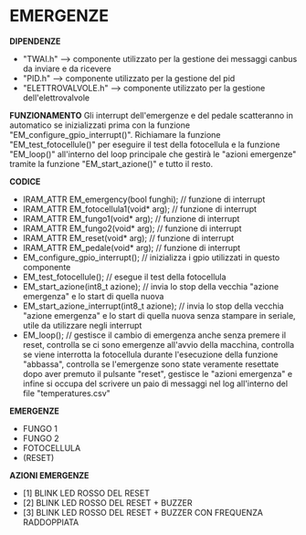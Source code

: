 # EMERGENZE

**DIPENDENZE**
- "TWAI.h" --> componente utilizzato per la gestione dei messaggi canbus da inviare e da ricevere
- "PID.h" --> componente utilizzato per la gestione del pid
- "ELETTROVALVOLE.h" --> componente utilizzato per la gestione dell'elettrovalvole

**FUNZIONAMENTO**
Gli interrupt dell'emergenze e del pedale scatteranno in automatico se inizializzati prima con la funzione "EM_configure_gpio_interrupt()". Richiamare la funzione "EM_test_fotocellule()" per eseguire il test della fotocellula e la funzione "EM_loop()" all'interno del loop principale che gestirà le "azioni emergenze" tramite la funzione "EM_start_azione()" e tutto il resto.

**CODICE**
- IRAM_ATTR EM_emergency(bool funghi);          //  funzione di interrupt 
- IRAM_ATTR EM_fotocellula1(void* arg);         //  funzione di interrupt 
- IRAM_ATTR EM_fungo1(void* arg);               //  funzione di interrupt 
- IRAM_ATTR EM_fungo2(void* arg);               //  funzione di interrupt 
- IRAM_ATTR EM_reset(void* arg);                //  funzione di interrupt 
- IRAM_ATTR EM_pedale(void* arg);               //  funzione di interrupt 
- EM_configure_gpio_interrupt();                //  inizializza i gpio utilizzati in questo componente
- EM_test_fotocellule();                        //  esegue il test della fotocellula
- EM_start_azione(int8_t azione);               //  invia lo stop della vecchia "azione emergenza" e lo start di quella nuova
- EM_start_azione_interrupt(int8_t azione);     //  invia lo stop della vecchia "azione emergenza" e lo start di quella nuova senza stampare in seriale, utile da utilizzare negli interrupt
- EM_loop();                                    //  gestisce il cambio di emergenza anche senza premere il reset, controlla se ci sono emergenze all'avvio della macchina, controlla se viene interrotta la fotocellula durante l'esecuzione della funzione "abbassa", controlla se l'emergenze sono state veramente resettate dopo aver premuto il pulsante "reset", gestisce le "azioni emergenza" e infine si occupa del scrivere un paio di messaggi nel log all'interno del file "temperatures.csv"

**EMERGENZE**
- FUNGO 1
- FUNGO 2
- FOTOCELLULA
- (RESET)

**AZIONI EMERGENZE**
- [1] BLINK LED ROSSO DEL RESET
- [2] BLINK LED ROSSO DEL RESET + BUZZER
- [3] BLINK LED ROSSO DEL RESET + BUZZER CON FREQUENZA RADDOPPIATA